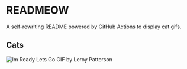 # READMEOW

A self-rewriting README powered by GitHub Actions to display cat gifs.

## Cats

![Im Ready Lets Go GIF by Leroy Patterson](https://media4.giphy.com/media/CjmvTCZf2U3p09Cn0h/200.gif?cid=9acd02da2dp3bhnj2ngdacc0r42aezof20phf6efbriv30ru&ep=v1_gifs_search&rid=200.gif&ct=g)
